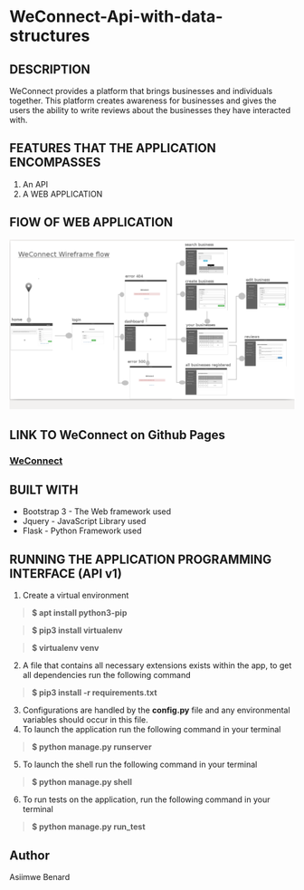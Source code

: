 # WeConnect-Api-with-data-structures
## DESCRIPTION
WeConnect provides a platform that brings businesses and individuals together. This platform 
creates awareness for businesses and gives the users the ability to write reviews about the 
businesses they have interacted with.

## FEATURES THAT THE APPLICATION ENCOMPASSES
1. An API
2. A WEB APPLICATION

## FlOW OF WEB APPLICATION
![wireframe](https://github.com/King-Benx/WeConnect/blob/feature-api/designs/wireframes/wireframes.png)

## LINK TO WeConnect on Github Pages
### [WeConnect](https://king-benx.github.io/)

## BUILT WITH
* Bootstrap 3 - The Web framework used
* Jquery - JavaScript Library used
* Flask - Python Framework used
## RUNNING THE APPLICATION PROGRAMMING INTERFACE (API v1)
1. Create a virtual environment
> **$ apt install python3-pip**

> **$ pip3 install virtualenv** 

> **$ virtualenv venv**
2. A file that contains all necessary extensions exists within the app, to get all dependencies run the following command
> **$ pip3 install -r requirements.txt**
3. Configurations are handled by the **config.py** file and any environmental variables should occur in this file.
4. To launch the application run the following command in your terminal
> **$ python manage.py runserver**
5. To launch the shell run the following command in your terminal
> **$ python manage.py shell**
6. To run tests on the application, run the following command in your terminal
> **$ python manage.py run_test**
## Author
Asiimwe Benard
